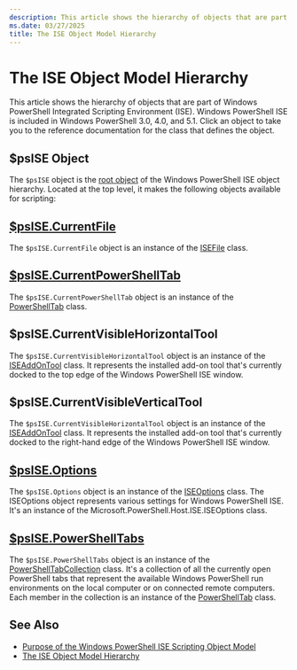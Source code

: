 ```yaml
---
description: This article shows the hierarchy of objects that are part of Windows PowerShell ISE.
ms.date: 03/27/2025
title: The ISE Object Model Hierarchy
---
```


# The ISE Object Model Hierarchy

This article shows the hierarchy of objects that are part of Windows PowerShell Integrated Scripting
Environment (ISE). Windows PowerShell ISE is included in Windows PowerShell 3.0, 4.0, and 5.1. Click
an object to take you to the reference documentation for the class that defines the object.

## $psISE Object

The `$psISE` object is the [root object][06] of the Windows PowerShell
ISE object hierarchy. Located at the top level, it makes the following objects available for
scripting:

## [$psISE.CurrentFile][04]

The `$psISE.CurrentFile` object is an instance of the [ISEFile][04] class.

## [$psISE.CurrentPowerShellTab][07]

The `$psISE.CurrentPowerShellTab` object is an instance of the [PowerShellTab][07] class.

## $psISE.CurrentVisibleHorizontalTool

The `$psISE.CurrentVisibleHorizontalTool` object is an instance of the [ISEAddOnTool][03] class. It
represents the installed add-on tool that's currently docked to the top edge of the Windows
PowerShell ISE window.

## $psISE.CurrentVisibleVerticalTool

The `$psISE.CurrentVisibleHorizontalTool` object is an instance of the [ISEAddOnTool][03] class. It
represents the installed add-on tool that's currently docked to the right-hand edge of the Windows
PowerShell ISE window.

## [$psISE.Options][05]

The `$psISE.Options` object is an instance of the [ISEOptions][05] class. The ISEOptions object
represents various settings for Windows PowerShell ISE. It's an instance of the
Microsoft.PowerShell.Host.ISE.ISEOptions class.

## [$psISE.PowerShellTabs][08]

The `$psISE.PowerShellTabs` object is an instance of the [PowerShellTabCollection][08] class. It's a
collection of all the currently open PowerShell tabs that represent the available Windows PowerShell
run environments on the local computer or on connected remote computers. Each member in the
collection is an instance of the [PowerShellTab][07] class.

## See Also

- [Purpose of the Windows PowerShell ISE Scripting Object Model][01]
- [The ISE Object Model Hierarchy][02]

<!-- link references -->
[01]: Purpose-of-the-Windows-PowerShell-ISE-Scripting-Object-Model.md
[02]: The-ISE-Object-Model-Hierarchy.md
[03]: The-ISEAddOnTool-Object.md
[04]: The-ISEFile-Object.md
[05]: The-ISEOptions-Object.md
[06]: The-ObjectModelRoot-Object.md
[07]: The-PowerShellTab-Object.md
[08]: The-PowerShellTabCollection-Object.md
